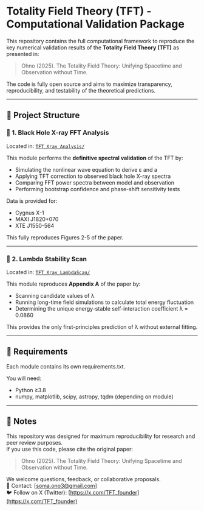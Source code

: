 # Totality Field Theory (TFT) - Computational Validation Package

This repository contains the full computational framework to reproduce the key numerical validation results of the **Totality Field Theory (TFT)** as presented in:

> Ohno (2025). The Totality Field Theory: Unifying Spacetime and Observation without Time.  

The code is fully open source and aims to maximize transparency, reproducibility, and testability of the theoretical predictions.

---

## 🧩 Project Structure

### 📂 1. Black Hole X-ray FFT Analysis

Located in: [`TFT_Xray_Analysis/`](https://github.com/Soooma703/Totality_Field_Theory/tree/main/Black%20Hole%20X-ray%20FFT%20Analysis)

This module performs the **definitive spectral validation** of the TFT by:

- Simulating the nonlinear wave equation to derive ε and a
- Applying TFT correction to observed black hole X-ray spectra
- Comparing FFT power spectra between model and observation
- Performing bootstrap confidence and phase-shift sensitivity tests

Data is provided for:
- Cygnus X-1
- MAXI J1820+070
- XTE J1550-564

This fully reproduces Figures 2-5 of the paper.

---

### 📂 2. Lambda Stability Scan

Located in: [`TFT_Xray_LambdaScan/`](https://github.com/Soooma703/Totality_Field_Theory/tree/main/LambdaScan)

This module reproduces **Appendix A** of the paper by:

- Scanning candidate values of λ
- Running long-time field simulations to calculate total energy fluctuation
- Determining the unique energy-stable self-interaction coefficient λ = 0.0860

This provides the only first-principles prediction of λ without external fitting.

---

## 🔧 Requirements

Each module contains its own requirements.txt.

You will need:
- Python ≥3.8
- numpy, matplotlib, scipy, astropy, tqdm (depending on module)

---

## 📜 Notes

This repository was designed for maximum reproducibility for research and peer review purposes.  
If you use this code, please cite the original paper:

> Ohno (2025). The Totality Field Theory: Unifying Spacetime and Observation without Time.

We welcome questions, feedback, or collaborative proposals.  
📧 Contact: [soma.ono3@gmail.com]  
🐦 Follow on X (Twitter): [https://x.com/TFT_founder](https://x.com/TFT_founder)

